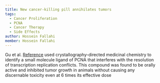 ```yaml
---
title: New cancer-killing pill annihilates tumors
tags:
  - Cancer Proliferation
  - PCNA
  - Cancer Therapy
  - Side Effects
author: Hossein Fallahi
member: Hossein Fallahi
---
```

Gu et al. [Reference](https://www.cell.com/cell-chemical-biology/pdfExtended/S2451-9456(23)00221-0) used crystallography-directed medicinal chemistry to identify a small molecule ligand of PCNA that interferes with the resolution of transcription replication conflicts. 
This compound was found to be orally active and inhibited tumor growth in animals without causing any discernable toxicity even at 6 times its effective dose
